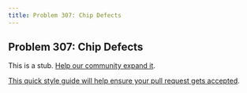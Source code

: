 ```yaml
---
title: Problem 307: Chip Defects
---
```

## Problem 307: Chip Defects

This is a stub. <a href='https://github.com/freecodecamp/guides/tree/master/src/pages/certifications/coding-interview-prep/project-euler/problem-307-chip-defects/index.md' target='_blank' rel='nofollow'>Help our community expand it</a>.

<a href='https://github.com/freecodecamp/guides/blob/master/README.md' target='_blank' rel='nofollow'>This quick style guide will help ensure your pull request gets accepted</a>.

<!-- The article goes here, in GitHub-flavored Markdown. Feel free to add YouTube videos, images, and CodePen/JSBin embeds  -->
